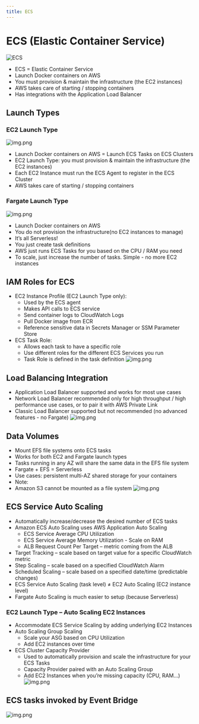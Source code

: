 ```yaml
---
title: ECS
---
```


# ECS (Elastic Container Service)
![ECS](./ECS.png)
- ECS = Elastic Container Service
- Launch Docker containers on AWS
- You must provision & maintain the infrastructure (the EC2 instances)
- AWS takes care of starting / stopping containers
- Has integrations with the Application Load Balancer

## Launch Types
### EC2 Launch Type
![img.png](EC2-launch-type.png)
- Launch Docker containers on AWS = Launch ECS Tasks on ECS Clusters
- EC2 Launch Type: you must provision & maintain the infrastructure (the EC2 instances)
- Each EC2 Instance must run the ECS Agent to register in the ECS Cluster
- AWS takes care of starting / stopping containers

### Fargate Launch Type
![img.png](Fargate-lunch-type.png)
- Launch Docker containers on AWS
- You do not provision the infrastructure(no EC2 instances to manage)
- It’s all Serverless!
- You just create task definitions
- AWS just runs ECS Tasks for you based on the CPU / RAM you need
- To scale, just increase the number of tasks. Simple - no more EC2 instances

## IAM Roles for ECS
- EC2 Instance Profile (EC2 Launch Type only):
    - Used by the ECS agent
    - Makes API calls to ECS service
    - Send container logs to CloudWatch Logs
    - Pull Docker image from ECR
    - Reference sensitive data in Secrets Manager or SSM Parameter Store
- ECS Task Role:
    - Allows each task to have a specific role
    - Use different roles for the different ECS Services you run
    - Task Role is defined in the task definition
![img.png](IAM-ECS.png)

## Load Balancing Integration
- Application Load Balancer supported and works for most use cases
- Network Load Balancer recommended only for high throughput / high performance use cases, or to pair it with AWS Private Link
- Classic Load Balancer supported but not recommended (no advanced features - no Fargate)
![img.png](ALB-ECS.png)


## Data Volumes
- Mount EFS file systems onto ECS tasks
- Works for both EC2 and Fargate launch types
- Tasks running in any AZ will share the same data in the EFS file system
- Fargate + EFS = Serverless
- Use cases: persistent multi-AZ shared storage for your containers
- Note:
- Amazon S3 cannot be mounted as a file system
![img.png](EFS-ECS.png)

## ECS Service Auto Scaling
- Automatically increase/decrease the desired number of ECS tasks
- Amazon ECS Auto Scaling uses AWS Application Auto Scaling
  - ECS Service Average CPU Utilization
  - ECS Service Average Memory Utilization - Scale on RAM
  - ALB Request Count Per Target – metric coming from the ALB
- Target Tracking – scale based on target value for a specific CloudWatch metric
- Step Scaling – scale based on a specified CloudWatch Alarm
- Scheduled Scaling – scale based on a specified date/time (predictable changes)
- ECS Service Auto Scaling (task level) ≠ EC2 Auto Scaling (EC2 instance level)
- Fargate Auto Scaling is much easier to setup (because Serverless)

### EC2 Launch Type – Auto Scaling EC2 Instances
- Accommodate ECS Service Scaling by adding underlying EC2 Instances
- Auto Scaling Group Scaling
  - Scale your ASG based on CPU Utilization
  - Add EC2 instances over time
- ECS Cluster Capacity Provider
  - Used to automatically provision and scale the infrastructure for your ECS Tasks
  - Capacity Provider paired with an Auto Scaling Group
  - Add EC2 Instances when you’re missing capacity (CPU, RAM…)
![img.png](ASG-EC2.png)

## ECS tasks invoked by Event Bridge
![img.png](ECS-event-bridge.png)


